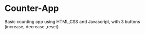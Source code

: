 # Counter-App
Basic counting app using HTML,CSS and Javascript, with 3 buttons (increase, decrease ,reset).
